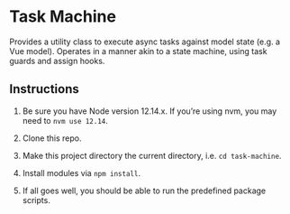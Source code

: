 # Task Machine

Provides a utility class to execute async tasks against model state (e.g. a Vue model). Operates in a manner akin to a state machine, using task guards and assign hooks.

## Instructions

1. Be sure you have Node version 12.14.x. If you’re using nvm, you may need to `nvm use 12.14`.

2. Clone this repo.

3. Make this project directory the current directory, i.e. `cd task-machine`.

4. Install modules via `npm install`.

5. If all goes well, you should be able to run the predefined package scripts.
